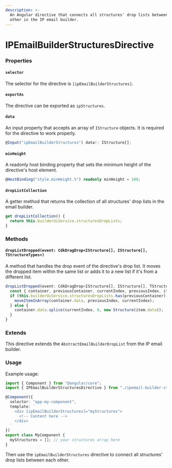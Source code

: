 ```yaml
---
description: >-
  An Angular directive that connects all structures' drop lists between each
  other in the IP email builder.
---
```


# IPEmailBuilderStructuresDirective

### Properties

#### `selector`

The selector for the directive is `[ipEmailBuilderStructures]`.

#### `exportAs`

The directive can be exported as `ipStructures`.

#### `data`

An input property that accepts an array of `IStructure` objects. It is required for the directive to work properly.

```typescript
@Input("ipEmailBuilderStructures") data!: IStructure[];
```

#### `minHeight`

A readonly host binding property that sets the minimum height of the directive's host element.

```typescript
@HostBinding("style.minHeight.%") readonly minHeight = 100;
```

#### `dropListCollection`

A getter method that returns the collection of all structures' drop lists in the email builder.

```typescript
get dropListCollection() {
  return this.builderUiService.structuresDropLists;
}
```

### Methods

#### `dropListDropped(event: CdkDragDrop<IStructure[], IStructure[], TStructureTypes>)`

A method that handles the drop event of the directive's drop list. It moves the dropped item within the same list or adds it to a new list if it's from a different list.

```typescript
dropListDropped(event: CdkDragDrop<IStructure[], IStructure[], TStructureTypes>) {
  const { container, previousContainer, currentIndex, previousIndex, item } = event;
  if (this.builderUiService.structuresDropLists.has(previousContainer)) {
    moveItemInArray(container.data, previousIndex, currentIndex);
  } else {
    container.data.splice(currentIndex, 0, new Structure(item.data));
  }
}
```

### Extends

This directive extends the `AbstractEmailBuilderDropList` from the IP email builder.

### Usage

Example usage:

```typescript
import { Component } from "@angular/core";
import { IPEmailBuilderStructuresDirective } from "./ipemail-builder-structures.directive";

@Component({
  selector: "app-my-component",
  template: `
    <div [ipEmailBuilderStructures]="myStructures">
      <!-- Content here -->
    </div>
  `
})
export class MyComponent {
  myStructures = []; // your structures array here
}
```

Then use the `ipEmailBuilderStructures` directive to connect all structures' drop lists between each other.
